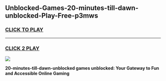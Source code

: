 
## Unblocked-Games-20-minutes-till-dawn-unblocked-Play-Free-p3mws
<h3>
<a href="https://premium76.site?title=20-minutes-till-dawn-unblocked&ref=19M">CLICK TO PLAY</a></h3>
<hr>

<h3>
<a href="https://premium76.site?title=20-minutes-till-dawn-unblocked&ref=19M">CLICK 2 PLAY</a>
  
</h3>

<a href="https://premium76.site?title=20-minutes-till-dawn-unblocked&ref=19M"><img src="https://clearcache.store/games.png"></a>


**20-minutes-till-dawn-unblocked games unblocked: Your Gateway to Fun and Accessible Online Gaming**

